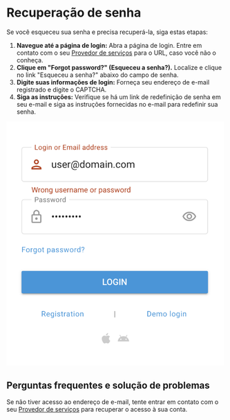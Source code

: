 # Recuperação de senha

Se você esqueceu sua senha e precisa recuperá-la, siga estas etapas:

1. **Navegue até a página de login:** Abra a página de login. Entre em contato com o seu [Provedor de serviços](../inicio-rapido/provedor-de-servicos.md) para o URL, caso você não o conheça.
2. **Clique em "Forgot password?" (Esqueceu a senha?).** Localize e clique no link "Esqueceu a senha?" abaixo do campo de senha.
3. **Digite suas informações de login:** Forneça seu endereço de e-mail registrado e digite o CAPTCHA.
4. **Siga as instruções:** Verifique se há um link de redefinição de senha em seu e-mail e siga as instruções fornecidas no e-mail para redefinir sua senha.

![image-20240718-181310.png](attachments/image-20240718-181310.png)

## Perguntas frequentes e solução de problemas

Se não tiver acesso ao endereço de e-mail, tente entrar em contato com o seu [Provedor de serviços](../inicio-rapido/provedor-de-servicos.md) para recuperar o acesso à sua conta.